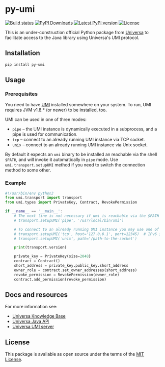 
# py-umi

[![Build status](https://travis-ci.org/vkovrigin/py-umi.svg?master)](https://travis-ci.org/vkovrigin/py-umi)
[![PyPI Downloads](https://img.shields.io/pypi/dm/py-umi.svg)](https://pypi.org/project/py-umi/)
[![Latest PyPI version](https://img.shields.io/pypi/v/py-umi.svg)](https://pypi.org/project/py-umi/)
[![License](https://img.shields.io/pypi/l/py-umi.svg)](https://pypi.org/project/py-umi/)

This is an under-construction official Python package from
[Universa](https://universablockchain.com)
to facilitate access to the Java library using Universa's UMI protocol.

## Installation

```bash
pip install py-umi
```

## Usage

### Prerequisites

You need to have [UMI](https://kb.universablockchain.com/umi_protocol/98) installed somewhere on your system.
To run, UMI requires JVM v1.8.* (or newer) to be installed, too.

UMI can be used in one of three modes:

* `pipe` – the UMI instance is dynamically executed in a subprocess, and a pipe is used for communication.
* `tcp` – connect to an already running UMI instance via TCP socket.
* `unix` – connect to an already running UMI instance via Unix socket.

 By default it expects an `umi` binary to be installed an reachable via the shell `$PATH`, and will invoke it automatically in `pipe` mode.
 Use `umi.transport.setupUMI` method if you need to switch the connection method to some other.

### Example

```python
#!/usr/bin/env python3
from umi.transport import transport
from umi.types import PrivateKey, Contract, RevokePermission

if __name__ == '__main__':
    # The next line is not necessary if umi is reachable via the $PATH
    # transport.setupUMI('pipe', '/usr/local/bin/umi')

    # To connect to an already running UMI instance you may use one of this modes:
    # transport.setupUMI('tcp', host='127.0.0.1', port=12345)  # IPv6 is also ok
    # transport.setupUMI('unix', path='/path-to-the-socket')

    print(transport.version)

    private_key = PrivateKey(size=2048)
    contract = Contract()
    short_address = private_key.public_key.short_address
    owner_role = contract.set_owner_addresses(short_address)
    revoke_permission = RevokePermission(owner_role)
    contract.add_permission(revoke_permission)
```

## Docs and resources

For more information see:
- [Universa Knowledge Base](https://kb.universablockchain.com/)
- [Universa Java API](https://kb.universablockchain.com/general_java_api/5)
- [Universa UMI server](https://kb.universablockchain.com/umi_protocol/98)

## License

This package is available as open source under the terms of the [MIT License](https://opensource.org/licenses/MIT).
